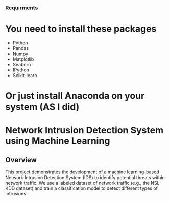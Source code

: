 ### Requirments
# You need to install these packages
- Python
- Pandas
- Numpy
- Matplotlib
- Seaborn
- IPython
- Scikit-learn
# Or just install **Anaconda** on your system (AS I did)

# Network Intrusion Detection System using Machine Learning

## Overview
This project demonstrates the development of a machine learning-based Network Intrusion Detection System (IDS) to identify potential threats within network traffic. We use a labeled dataset of network traffic (e.g., the NSL-KDD dataset) and train a classification model to detect different types of intrusions.